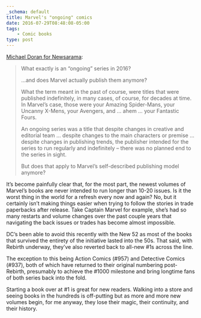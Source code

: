 ```yaml
---
_schema: default
title: Marvel's "ongoing" comics
date: 2016-07-29T08:48:08-05:00
tags:
    - Comic books
type: post
---
```

[Michael Doran for Newsarama](http://web.archive.org/web/20160715060111/http://www.newsarama.com/30093-does-marvel-really-publish-ongoing-series-anymore.html):

> What exactly is an “ongoing” series in 2016?
>
> …and does Marvel actually publish them anymore?
>
> What the term meant in the past of course, were titles that were published indefinitely, in many cases, of course, for decades at time. In Marvel’s case, those were your Amazing Spider-Mans, your Uncanny X-Mens, your Avengers, and … ahem … your Fantastic Fours.
>
> An ongoing series was a title that despite changes in creative and editorial team … despite changes to the main characters or premise … despite changes in publishing trends, the publisher intended for the series to run regularly and indefinitely – there was no planned end to the series in sight.
>
> But does that apply to Marvel’s self-described publishing model anymore?

It’s become painfully clear that, for the most part, the newest volumes of Marvel’s books are never intended to run longer than 10-20 issues. Is it the worst thing in the world for a refresh every now and again? No, but it certainly isn’t making things easier when trying to follow the stories in trade paperbacks after release. Take Captain Marvel for example, she’s had so many restarts and volume changes over the past couple years that navigating the back issues or trades has become almost impossible.

DC’s been able to avoid this recently with the New 52 as most of the books that survived the entirety of the initiative lasted into the 50s. That said, with Rebirth underway, they’ve also reverted back to all-new \#1s across the line.

The exception to this being Action Comics (#957) and Detective Comics (#937), both of which have returned to their original numbering post-Rebirth, presumably to achieve the \#1000 milestone and bring longtime fans of both series back into the fold.

Starting a book over at \#1 is great for new readers. Walking into a store and seeing books in the hundreds is off-putting but as more and more new volumes begin, for me anyway, they lose their magic, their continuity, and their history.